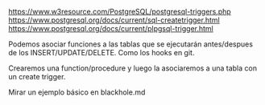 https://www.w3resource.com/PostgreSQL/postgresql-triggers.php
https://www.postgresql.org/docs/current/sql-createtrigger.html
https://www.postgresql.org/docs/current/plpgsql-trigger.html

Podemos asociar funciones a las tablas que se ejecutarán antes/despues de los INSERT/UPDATE/DELETE.
Como los hooks en git.

Crearemos una function/procedure y luego la asociaremos a una tabla con un create trigger.

Mirar un ejemplo básico en blackhole.md
